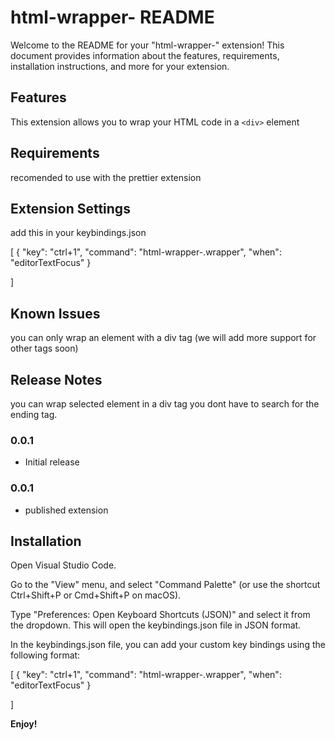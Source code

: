# html-wrapper- README

Welcome to the README for your "html-wrapper-" extension! This document provides information about the features, requirements, installation instructions, and more for your extension.

## Features

This extension allows you to  wrap your HTML code in a `<div>` element

## Requirements

recomended to use with the prettier extension

## Extension Settings

add this in your keybindings.json

[
    {
        "key": "ctrl+1",
        "command": "html-wrapper-.wrapper",
        "when": "editorTextFocus"
    }    
    
]

## Known Issues

you can only wrap an element with a div tag (we will add more  support for other tags soon)

## Release Notes

you can wrap selected element in a div tag you dont have to search for the ending tag.

### 0.0.1

- Initial release

### 0.0.1

- published extension

## Installation

Open Visual Studio Code.

Go to the "View" menu, and select "Command Palette" (or use the shortcut Ctrl+Shift+P or Cmd+Shift+P on macOS).

Type "Preferences: Open Keyboard Shortcuts (JSON)" and select it from the dropdown. This will open the keybindings.json file in JSON format.

In the keybindings.json file, you can add your custom key bindings using the following format:

[
    {
        "key": "ctrl+1",
        "command": "html-wrapper-.wrapper",
        "when": "editorTextFocus"
    }    
    
]

**Enjoy!**
